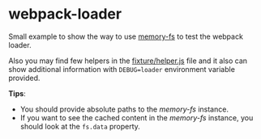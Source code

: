 webpack-loader
==============

Small example to show the way to use [memory-fs](https://github.com/webpack/memory-fs) to test the webpack loader.

Also you may find few helpers in the [fixture/helper.js](fixture/helper.js) file and it also can show additional information with `DEBUG=loader` environment variable provided.

**Tips**:
- You should provide absolute paths to the *memory-fs* instance.
- If you want to see the cached content in the *memory-fs* instance, you should look at the `fs.data` property.
